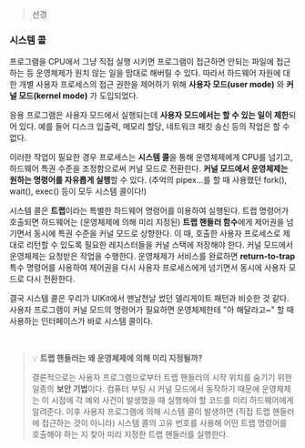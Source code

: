 > 선경

### 시스템 콜

프로그램을 CPU에서 그냥 직접 실행 시키면 프로그램이 접근하면 안되는 파일에 접근하는 등 운영체제가 원치 않는 일을 맘대로 해버릴 수 있다. 따라서 하드웨어 자원에 대한 개별 사용자 프로세스의 접근 권한을 제어하기 위해 **사용자 모드(user mode)** 와 **커널 모드(kernel mode)** 가 도입되었다.

응용 프로그램은 사용자 모드에서 실행되는데 **사용자 모드에서는 할 수 있는 일이 제한**되어 있다. 예를 들어 디스크 입출력, 메모리 할당, 네트워크 패킷 송신 등의 작업은 할 수 없다. 

이러한 작업이 필요한 경우 프로세스는 **시스템 콜**을 통해 운영체제에게 CPU를 넘기고, 하드웨어 특권 수준을 조정함으로써 커널 모드로 전환한다. **커널 모드에서 운영체제는 원하는 명령어를 자유롭게 실행**할 수 있다. (추억의 pipex...를 할 때 사용했던 fork(), wait(), exec() 등이 모두 시스템 콜이다!)

시스템 콜은 **트랩**이라는 특별한 하드웨어 명령어를 이용하여 실행된다. 트랩 명령어가 호출되면 하드웨어는 (운영체제에 의해 미리 지정된) **트랩 핸들러 함수**에게 제어권을 넘기면서 동시에 특권 수준을 커널 모드로 상향한다. 이 때, 호출한 사용자 프로세스로 제대로 리턴할 수 있도록 필요한 레지스터들을 커널 스택에 저장해야 한다. 커널 모드에서 운영체제는 요청받은 작업을 수행한다. 운영체제가 서비스를 완료하면 **return-to-trap** 특수 명령어를 사용하여 제어권을 다시 사용자 프로세스에게 넘기면서 동시에 사용자 모드로 다시 전환한다.

결국 시스템 콜은 우리가 UIKit에서 맨날천날 썼던 델리게이트 패턴과 비슷한 것 같다. 사용자 프로그램이 커널 모드의 명령어가 필요하면 운영체제한테 "아 해달라고~" 할 때 사용하는 인터페이스가 바로 시스템 콜이다.

<br>

> 💡 **트랩 핸들러는 왜 운영체제에 의해 미리 지정될까?**
> 
> 결론적으로는 사용자 프로그램으로부터 트랩 핸들러의 시작 위치를 숨기기 위한 일종의 **보안 기법**이다. 컴퓨터 부팅 시 커널 모드에서 동작하기 때문에 운영체제는 이 시점에 각 예외 사건이 발생했을 때 실행해야 할 코드를 미리 하드웨어에게 알려준다. 이후 사용자 프로그램에 의해 시스템 콜이 발생하면 (직접 트랩 핸들러에 접근하는 것이 아니라) 시스템 콜의 고유 번호를 사용해 어떤 트랩 명령어를 호출해야 하는 지 찾아 미리 지정한 트랩 핸들러를 실행한다. 